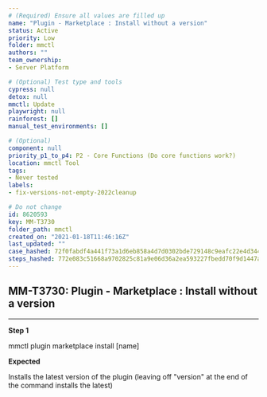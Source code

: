 ```yaml
---
# (Required) Ensure all values are filled up
name: "Plugin - Marketplace : Install without a version"
status: Active
priority: Low
folder: mmctl
authors: ""
team_ownership: 
- Server Platform

# (Optional) Test type and tools
cypress: null
detox: null
mmctl: Update
playwright: null
rainforest: []
manual_test_environments: []

# (Optional)
component: null
priority_p1_to_p4: P2 - Core Functions (Do core functions work?)
location: mmctl Tool
tags: 
- Never tested
labels: 
- fix-versions-not-empty-2022cleanup

# Do not change
id: 8620593
key: MM-T3730
folder_path: mmctl
created_on: "2021-01-18T11:46:16Z"
last_updated: ""
case_hashed: 72f0fabdf4a441f73a1d6eb858a4d7d0302bde729148c9eafc22e4d344dc81eb8cbf693013367e9325cf118405e57861
steps_hashed: 772e083c51668a9702825c81a9e06d36a2ea593227fbedd70f9d1447a1d62f1625aafc6dc9ea8131e0f64ededf1ae48d
---
```


## MM-T3730: Plugin - Marketplace : Install without a version

---

**Step 1**

mmctl plugin marketplace install \[name]

**Expected**

Installs the latest version of the plugin (leaving off "version" at the end of the command installs the latest)
